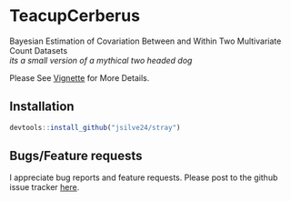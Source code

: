 # TeacupCerberus
Bayesian Estimation of Covariation Between and Within Two Multivariate Count Datasets <br>
*its a small version of a mythical two headed dog*

Please See [Vignette](https://jsilve24.github.io/TeacupCerberus/articles/TeacupCerberus.html) for More Details. 

## Installation ##

``` r
devtools::install_github("jsilve24/stray")
```


## Bugs/Feature requests ##

I appreciate bug reports and feature requests. Please post to the github issue tracker [here](https://github.com/jsilve24/TeacupCerberus/issues). 
